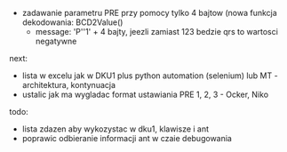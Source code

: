 - zadawanie parametru PRE przy pomocy tylko 4 bajtow (nowa funkcja dekodowania: BCD2Value()
	- message: 'P''1' + 4 bajty, jeezli zamiast 123 bedzie qrs to wartosci negatywne



next:
- lista w excelu jak w DKU1 plus python automation (selenium) lub MT - architektura, kontynuacja
- ustalic jak  ma wygladac format ustawiania PRE 1, 2, 3 - Ocker, Niko

todo:
- lista zdazen aby wykozystac w dku1, klawisze i ant
- poprawic odbieranie informacji ant w czaie debugowania